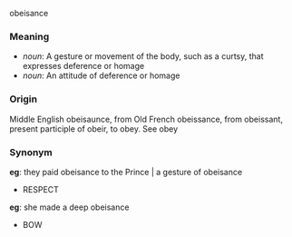 obeisance
### Meaning
+ _noun_: A gesture or movement of the body, such as a curtsy, that expresses deference or homage
+ _noun_: An attitude of deference or homage

### Origin

Middle English obeisaunce, from Old French obeissance, from obeissant, present participle of obeir, to obey. See obey

### Synonym

__eg__: they paid obeisance to the Prince | a gesture of obeisance

+ RESPECT

__eg__: she made a deep obeisance

+ BOW


